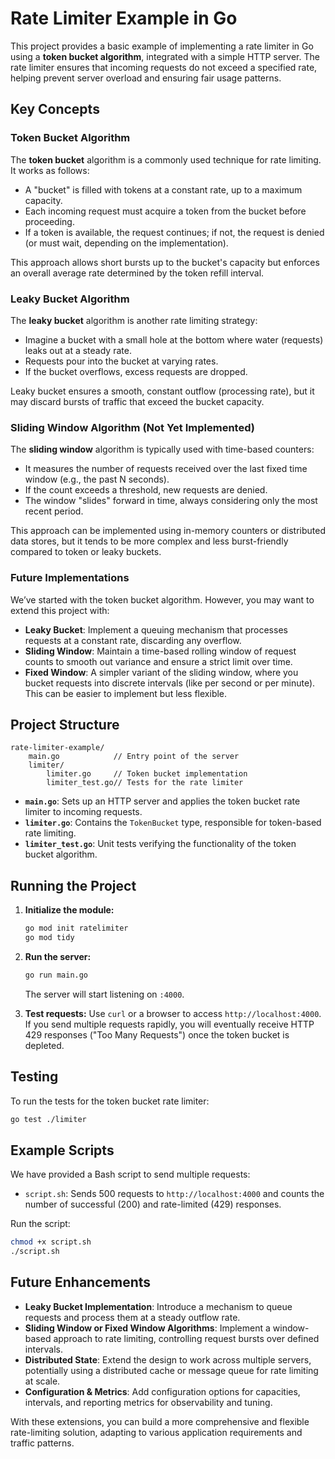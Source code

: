 # Rate Limiter Example in Go

This project provides a basic example of implementing a rate limiter in Go using a **token bucket algorithm**, integrated with a simple HTTP server. The rate limiter ensures that incoming requests do not exceed a specified rate, helping prevent server overload and ensuring fair usage patterns.

## Key Concepts

### Token Bucket Algorithm

The **token bucket** algorithm is a commonly used technique for rate limiting. It works as follows:

-   A "bucket" is filled with tokens at a constant rate, up to a maximum capacity.
-   Each incoming request must acquire a token from the bucket before proceeding.
-   If a token is available, the request continues; if not, the request is denied (or must wait, depending on the implementation).

This approach allows short bursts up to the bucket's capacity but enforces an overall average rate determined by the token refill interval.

### Leaky Bucket Algorithm

The **leaky bucket** algorithm is another rate limiting strategy:

-   Imagine a bucket with a small hole at the bottom where water (requests) leaks out at a steady rate.
-   Requests pour into the bucket at varying rates.
-   If the bucket overflows, excess requests are dropped.

Leaky bucket ensures a smooth, constant outflow (processing rate), but it may discard bursts of traffic that exceed the bucket capacity.

### Sliding Window Algorithm (Not Yet Implemented)

The **sliding window** algorithm is typically used with time-based counters:

-   It measures the number of requests received over the last fixed time window (e.g., the past N seconds).
-   If the count exceeds a threshold, new requests are denied.
-   The window "slides" forward in time, always considering only the most recent period.

This approach can be implemented using in-memory counters or distributed data stores, but it tends to be more complex and less burst-friendly compared to token or leaky buckets.

### Future Implementations

We’ve started with the token bucket algorithm. However, you may want to extend this project with:

-   **Leaky Bucket**: Implement a queuing mechanism that processes requests at a constant rate, discarding any overflow.
-   **Sliding Window**: Maintain a time-based rolling window of request counts to smooth out variance and ensure a strict limit over time.
-   **Fixed Window**: A simpler variant of the sliding window, where you bucket requests into discrete intervals (like per second or per minute). This can be easier to implement but less flexible.

## Project Structure

```
rate-limiter-example/
    main.go            // Entry point of the server
    limiter/
        limiter.go     // Token bucket implementation
        limiter_test.go// Tests for the rate limiter
```

-   **`main.go`**: Sets up an HTTP server and applies the token bucket rate limiter to incoming requests.
-   **`limiter.go`**: Contains the `TokenBucket` type, responsible for token-based rate limiting.
-   **`limiter_test.go`**: Unit tests verifying the functionality of the token bucket algorithm.

## Running the Project

1. **Initialize the module:**

    ```bash
    go mod init ratelimiter
    go mod tidy
    ```

2. **Run the server:**

    ```bash
    go run main.go
    ```

    The server will start listening on `:4000`.

3. **Test requests:**
   Use `curl` or a browser to access `http://localhost:4000`.  
   If you send multiple requests rapidly, you will eventually receive HTTP 429 responses ("Too Many Requests") once the token bucket is depleted.

## Testing

To run the tests for the token bucket rate limiter:

```bash
go test ./limiter
```

## Example Scripts

We have provided a Bash script to send multiple requests:

-   `script.sh`: Sends 500 requests to `http://localhost:4000` and counts the number of successful (200) and rate-limited (429) responses.

Run the script:

```bash
chmod +x script.sh
./script.sh
```

## Future Enhancements

-   **Leaky Bucket Implementation**: Introduce a mechanism to queue requests and process them at a steady outflow rate.
-   **Sliding Window or Fixed Window Algorithms**: Implement a window-based approach to rate limiting, controlling request bursts over defined intervals.
-   **Distributed State**: Extend the design to work across multiple servers, potentially using a distributed cache or message queue for rate limiting at scale.
-   **Configuration & Metrics**: Add configuration options for capacities, intervals, and reporting metrics for observability and tuning.

With these extensions, you can build a more comprehensive and flexible rate-limiting solution, adapting to various application requirements and traffic patterns.
